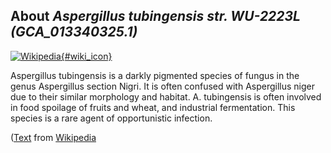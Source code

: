 
About *Aspergillus tubingensis str. WU-2223L (GCA\_013340325.1)* 
--------------------------------------------------------------

[![Wikipedia](/img/wikipedia_logo_v2_en.png){#wiki_icon}](http://en.wikipedia.org/wiki/Aspergillus_tubingensis)

Aspergillus tubingensis is a darkly pigmented species of fungus in the genus
Aspergillus section Nigri. It is often confused with Aspergillus niger due to
their similar morphology and habitat. A. tubingensis is often involved in food
spoilage of fruits and wheat, and industrial fermentation. This species is a
rare agent of opportunistic infection.

([Text](http://en.wikipedia.org/wiki/Aspergillus_tubingensis) from [Wikipedia](http://en.wikipedia.org/) 

